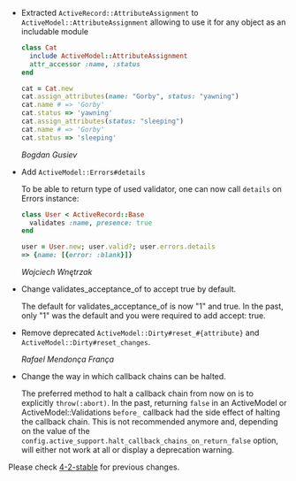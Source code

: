 *   Extracted `ActiveRecord::AttributeAssignment` to `ActiveModel::AttributeAssignment`
    allowing to use it for any object as an includable module

    ``` ruby
    class Cat
      include ActiveModel::AttributeAssignment
      attr_accessor :name, :status
    end
    
    cat = Cat.new
    cat.assign_attributes(name: "Gorby", status: "yawning")
    cat.name # => 'Gorby'
    cat.status => 'yawning'
    cat.assign_attributes(status: "sleeping")
    cat.name # => 'Gorby'
    cat.status => 'sleeping'
    ```

    *Bogdan Gusiev*

*   Add `ActiveModel::Errors#details`

    To be able to return type of used validator, one can now call `details`
    on Errors instance:

    ```ruby
    class User < ActiveRecord::Base
      validates :name, presence: true
    end
    ```

    ```ruby
    user = User.new; user.valid?; user.errors.details
    => {name: [{error: :blank}]}
    ```

    *Wojciech Wnętrzak*

*   Change validates_acceptance_of to accept true by default.

    The default for validates_acceptance_of is now "1" and true.
    In the past, only "1" was the default and you were required to add
    accept: true.

*   Remove deprecated `ActiveModel::Dirty#reset_#{attribute}` and
    `ActiveModel::Dirty#reset_changes`.

    *Rafael Mendonça França*

*   Change the way in which callback chains can be halted.

    The preferred method to halt a callback chain from now on is to explicitly
    `throw(:abort)`.
    In the past, returning `false` in an ActiveModel or ActiveModel::Validations
    `before_` callback had the side effect of halting the callback chain.
    This is not recommended anymore and, depending on the value of the
    `config.active_support.halt_callback_chains_on_return_false` option, will
    either not work at all or display a deprecation warning.


Please check [4-2-stable](https://github.com/rails/rails/blob/4-2-stable/activemodel/CHANGELOG.md) for previous changes.
